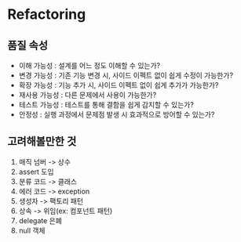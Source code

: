 # Refactoring

## 품질 속성
- 이해 가능성 : 설계를 어느 정도 이해할 수 있는가?
- 변경 가능성 : 기존 기능 변경 시, 사이드 이펙트 없이 쉽게 수정이 가능한가?
- 확장 가능성 : 기능 추가 시, 사이드 이펙트 없이 쉽게 추가가 가능한가?
- 재사용 가능성 : 다른 문제에서 사용이 가능한가?
- 테스트 가능성 : 테스트를 통해 결함을 쉽게 감지할 수 있는가?
- 안정성 : 실행 과정에서 문제점 발생 시 효과적으로 방어할 수 있는가?

## 고려해볼만한 것
1. 매직 넘버 -> 상수
2. assert 도입
3. 분류 코드 -> 클래스
4. 에러 코드 -> exception
5. 생성자 -> 팩토리 패턴
6. 상속 -> 위임(ex: 컴포넌트 패턴)
7. delegate 은폐
8. null 객체